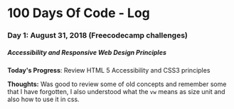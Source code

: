 # 100 Days Of Code - Log

### Day 1: August 31, 2018 (Freecodecamp challenges)
##### Accessibility and Responsive Web Design Principles

**Today's Progress**: Review HTML 5 Accessibility and CSS3 principles

**Thoughts:**  Was good to review some of old concepts and remember some that I have forgotten, I also understood what the `vw` means as size unit and also how to use it in css.
